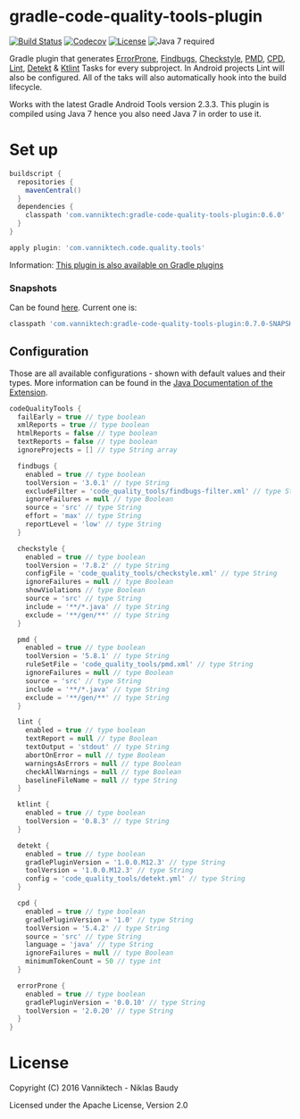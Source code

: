 # gradle-code-quality-tools-plugin

[![Build Status](https://travis-ci.org/vanniktech/gradle-code-quality-tools-plugin.svg?branch=master)](https://travis-ci.org/vanniktech/gradle-code-quality-tools-plugin?branch=master)
[![Codecov](https://codecov.io/github/vanniktech/gradle-code-quality-tools-plugin/coverage.svg?branch=master)](https://codecov.io/github/vanniktech/gradle-code-quality-tools-plugin?branch=master)
[![License](http://img.shields.io/:license-apache-blue.svg)](http://www.apache.org/licenses/LICENSE-2.0.html)
![Java 7 required](https://img.shields.io/badge/java-7-brightgreen.svg)

Gradle plugin that generates [ErrorProne](http://errorprone.info/), [Findbugs](http://findbugs.sourceforge.net/), [Checkstyle](http://checkstyle.sourceforge.net/), [PMD](https://pmd.github.io/), [CPD](https://pmd.github.io/pmd-5.8.0/usage/cpd-usage.html), [Lint](https://developer.android.com/studio/write/lint.html), [Detekt](https://github.com/arturbosch/detekt) & [Ktlint](https://github.com/shyiko/ktlint) Tasks for every subproject. In Android projects Lint will also be configured. All of the taks will also automatically hook into the build lifecycle.

Works with the latest Gradle Android Tools version 2.3.3. This plugin is compiled using Java 7 hence you also need Java 7 in order to use it.

# Set up

```groovy
buildscript {
  repositories {
    mavenCentral()
  }
  dependencies {
    classpath 'com.vanniktech:gradle-code-quality-tools-plugin:0.6.0'
  }
}

apply plugin: 'com.vanniktech.code.quality.tools'
```

Information: [This plugin is also available on Gradle plugins](https://plugins.gradle.org/plugin/com.vanniktech.code.quality.tools)

### Snapshots

Can be found [here](https://oss.sonatype.org/#nexus-search;quick~gradle-code-quality-tools-plugin). Current one is:

```groovy
classpath 'com.vanniktech:gradle-code-quality-tools-plugin:0.7.0-SNAPSHOT'
```

## Configuration

Those are all available configurations - shown with default values and their types. More information can be found in the [Java Documentation of the Extension](src/main/groovy/com/vanniktech/code/quality/tools/CodeQualityToolsPluginExtension.groovy).

```groovy
codeQualityTools {
  failEarly = true // type boolean
  xmlReports = true // type boolean
  htmlReports = false // type boolean
  textReports = false // type boolean
  ignoreProjects = [] // type String array

  findbugs {
    enabled = true // type boolean
    toolVersion = '3.0.1' // type String
    excludeFilter = 'code_quality_tools/findbugs-filter.xml' // type String
    ignoreFailures = null // type Boolean
    source = 'src' // type String
    effort = 'max' // type String
    reportLevel = 'low' // type String
  }

  checkstyle {
    enabled = true // type boolean
    toolVersion = '7.8.2' // type String
    configFile = 'code_quality_tools/checkstyle.xml' // type String
    ignoreFailures = null // type Boolean
    showViolations // type Boolean
    source = 'src' // type String
    include = '**/*.java' // type String
    exclude = '**/gen/**' // type String
  }

  pmd {
    enabled = true // type boolean
    toolVersion = '5.8.1' // type String
    ruleSetFile = 'code_quality_tools/pmd.xml' // type String
    ignoreFailures = null // type Boolean
    source = 'src' // type String
    include = '**/*.java' // type String
    exclude = '**/gen/**' // type String
  }

  lint {
    enabled = true // type boolean
    textReport = null // type Boolean
    textOutput = 'stdout' // type String
    abortOnError = null // type Boolean
    warningsAsErrors = null // type Boolean
    checkAllWarnings = null // type Boolean
    baselineFileName = null // type String
  }

  ktlint {
    enabled = true // type boolean
    toolVersion = '0.8.3' // type String
  }

  detekt {
    enabled = true // type boolean
    gradlePluginVersion = '1.0.0.M12.3' // type String
    toolVersion = '1.0.0.M12.3' // type String
    config = 'code_quality_tools/detekt.yml' // type String
  }

  cpd {
    enabled = true // type boolean
    gradlePluginVersion = '1.0' // type String
    toolVersion = '5.4.2' // type String
    source = 'src' // type String
    language = 'java' // type String
    ignoreFailures = null // type Boolean
    minimumTokenCount = 50 // type int
  }

  errorProne {
    enabled = true // type boolean
    gradlePluginVersion = '0.0.10' // type String
    toolVersion = '2.0.20' // type String
  }
}

```

# License

Copyright (C) 2016 Vanniktech - Niklas Baudy

Licensed under the Apache License, Version 2.0